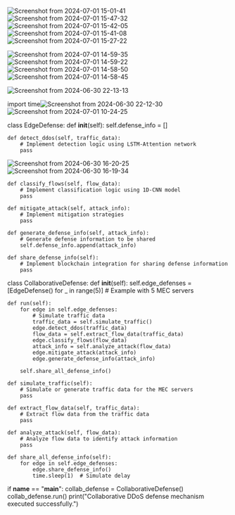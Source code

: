 


![Screenshot from 2024-07-01 15-01-41](https://github.com/ferdycuy/skill_forge_week1/assets/115714443/3a49ebae-ad06-4bbd-a8ba-84a8d267941c)
![Screenshot from 2024-07-01 15-47-32](https://github.com/ferdycuy/skill_forge_week1/assets/115714443/3814d552-ef5c-49b5-b336-dc7c5bfabb6f)
![Screenshot from 2024-07-01 15-42-05](https://github.com/ferdycuy/skill_forge_week1/assets/115714443/ddaa6076-13ff-4151-acf2-a8f72add948f)
![Screenshot from 2024-07-01 15-41-08](https://github.com/ferdycuy/skill_forge_week1/assets/115714443/3f43decb-12b7-45f8-aee4-88e93b623758)
![Screenshot from 2024-07-01 15-27-22](https://github.com/ferdycuy/skill_forge_week1/assets/115714443/4ae80077-db32-49cb-a4ec-5e16b9c12488)

![Screenshot from 2024-07-01 14-59-35](https://github.com/ferdycuy/skill_forge_week1/assets/115714443/e0ac8b57-42ed-4bda-972e-b7b367f1ffaf)
![Screenshot from 2024-07-01 14-59-22](https://github.com/ferdycuy/skill_forge_week1/assets/115714443/4d3b17c4-9f03-4265-ac44-0398fe89b871)
![Screenshot from 2024-07-01 14-58-50](https://github.com/ferdycuy/skill_forge_week1/assets/115714443/27ed8574-4737-4427-8686-2cfd87f819b9)
![Screenshot from 2024-07-01 14-58-45](https://github.com/ferdycuy/skill_forge_week1/assets/115714443/352bb9b3-925e-49d7-8614-d3adb2b9a7c0)





![Screenshot from 2024-06-30 22-13-13](https://github.com/ferdycuy/skill_forge_week1/assets/115714443/48d3dad6-a2c8-45ce-a982-873de7c3de3b)


import time![Screenshot from 2024-06-30 22-12-30](https://github.com/ferdycuy/skill_forge_week1/assets/115714443/18872431-1e6b-4972-8874-9d9cf18a5cb4)
![Screenshot from 2024-07-01 10-24-25](https://github.com/ferdycuy/skill_forge_week1/assets/115714443/b304c343-21bd-4ebe-ae2b-5f834b00b350)


class EdgeDefense:
    def __init__(self):
        self.defense_info = []

    def detect_ddos(self, traffic_data):
        # Implement detection logic using LSTM-Attention network
        pass
![Screenshot from 2024-06-30 16-20-25](https://github.com/ferdycuy/skill_forge_week1/assets/115714443/0131805d-8506-4908-a3ab-0ebef3ea604f)
![Screenshot from 2024-06-30 16-19-34](https://github.com/ferdycuy/skill_forge_week1/assets/115714443/be8d418e-41eb-467c-976b-61fe56eeaf89)

    def classify_flows(self, flow_data):
        # Implement classification logic using 1D-CNN model
        pass

    def mitigate_attack(self, attack_info):
        # Implement mitigation strategies
        pass

    def generate_defense_info(self, attack_info):
        # Generate defense information to be shared
        self.defense_info.append(attack_info)

    def share_defense_info(self):
        # Implement blockchain integration for sharing defense information
        pass

class CollaborativeDefense:
    def __init__(self):
        self.edge_defenses = [EdgeDefense() for _ in range(5)]  # Example with 5 MEC servers

    def run(self):
        for edge in self.edge_defenses:
            # Simulate traffic data
            traffic_data = self.simulate_traffic()
            edge.detect_ddos(traffic_data)
            flow_data = self.extract_flow_data(traffic_data)
            edge.classify_flows(flow_data)
            attack_info = self.analyze_attack(flow_data)
            edge.mitigate_attack(attack_info)
            edge.generate_defense_info(attack_info)

        self.share_all_defense_info()

    def simulate_traffic(self):
        # Simulate or generate traffic data for the MEC servers
        pass

    def extract_flow_data(self, traffic_data):
        # Extract flow data from the traffic data
        pass

    def analyze_attack(self, flow_data):
        # Analyze flow data to identify attack information
        pass

    def share_all_defense_info(self):
        for edge in self.edge_defenses:
            edge.share_defense_info()
            time.sleep(1)  # Simulate delay

if __name__ == "__main__":
    collab_defense = CollaborativeDefense()
    collab_defense.run()
    print("Collaborative DDoS defense mechanism executed successfully.")
